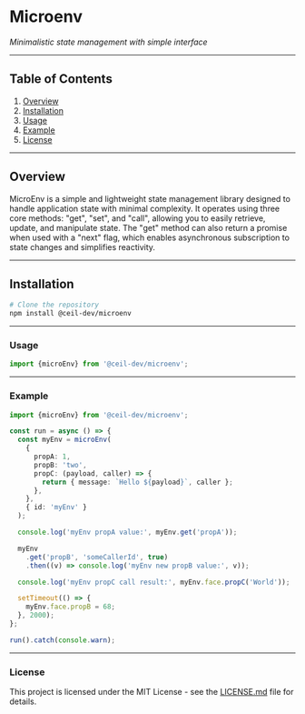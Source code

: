 # Microenv

_Minimalistic state management with simple interface_

---

## Table of Contents

1. [Overview](#overview)
2. [Installation](#installation)
3. [Usage](#usage)
4. [Example](#example)
5. [License](#license)

---

## Overview

MicroEnv is a simple and lightweight state management library designed to handle application state with minimal complexity. It operates using three core methods: "get", "set", and "call", allowing you to easily retrieve, update, and manipulate state. The "get" method can also return a promise when used with a "next" flag, which enables asynchronous subscription to state changes and simplifies reactivity.

---

## Installation

```bash
# Clone the repository
npm install @ceil-dev/microenv
```

---

### Usage

```javascript
import {microEnv} from '@ceil-dev/microenv';
```

---

### Example

```typescript
import {microEnv} from '@ceil-dev/microenv';

const run = async () => {
  const myEnv = microEnv(
    {
      propA: 1,
      propB: 'two',
      propC: (payload, caller) => {
        return { message: `Hello ${payload}`, caller };
      },
    },
    { id: 'myEnv' }
  );

  console.log('myEnv propA value:', myEnv.get('propA'));

  myEnv
    .get('propB', 'someCallerId', true)
    .then((v) => console.log('myEnv new propB value:', v));

  console.log('myEnv propC call result:', myEnv.face.propC('World'));

  setTimeout(() => {
    myEnv.face.propB = 68;
  }, 2000);
};

run().catch(console.warn);
```

---

### License

This project is licensed under the MIT License - see the [LICENSE.md](LICENSE.md) file for details.
